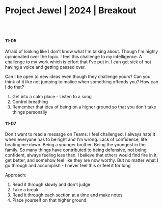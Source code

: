 # Project Jewel | 2024 | Breakout

<br><br>

#### 11-05

Afraid of looking like I don't know what I'm talking about. Though I'm highly opinionated over the topic. I feel this challenge to my intelligence. A challenge to my work which is effort that I've put in. I can get sick of not having a voice and getting passed over. 

Can I be open to new ideas even though they challenge yours? Can you think of it like not jumping to malice when something offends you? How can I do that? 

1. Get into a calm place - Listen to a song
1. Control breathing
1. Remember that idea of being on a higher ground so that you don't take things personally


#### 11-07

Don't want to read a message on Teams. I feel challenged. I always hate it when everyone has to be right and I'm wrong. Lack of confidence, life beating me down. Being a younger brother. Being the youngest in the family. So many things have contributed to being defensive, not being confident, always feeling less than. I believe that others would find fire in it, get better, and somehow feel like they are now worthy. But no matter what I go through and accomplish - I never feel this or feel it for long

Approach: 

1. Read it through slowly and don't judge
1. Take a break
1. Read it through each section at a time and make notes
1. Place yourself on that higher ground